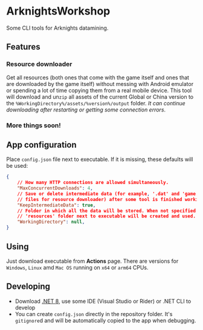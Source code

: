 # ArknightsWorkshop
Some CLI tools for Arknights datamining.
## Features
### Resource downloader
Get all resources (both ones that come with the game itself and ones that are downloaded by the game itself) without messing with Android emulator or spending a lot of time copying them from a real mobile device. This tool will download and un`zip` all assets of the current Global or China version to the `%WorkingDirectory%/assets/%version%/output` folder. _It can continue downloading after restarting or getting some connection errors_.
### More things soon!
## App configuration
Place `config.json` file next to executable. If it is missing, these defaults will be used:
```json
{
    // How many HTTP connections are allowed simultaneously.
    "MaxConcurrentDownloads": 4,
    // Save or delete intermediate data (for example, '.dat' and 'game.apk' 
    // files for resource downloader) after some tool is finished working.
    "KeepIntermediateData": true,
    // Folder in which all the data will be stored. When not specified,
    // 'resources' folder next to executable will be created and used.
    "WorkingDirectory": null,
}
```
## Using
Just download executable from **Actions** page. There are versions for `Windows`, `Linux` amd `Mac OS` running on `x64` or `arm64` CPUs.
## Developing
* Download [.NET 8](https://dotnet.microsoft.com/download/dotnet/8.0), use some IDE (Visual Studio or Rider) or .NET CLI to develop
* You can create `config.json` directly in the repository folder. It's `gitignore`d and will be automatically copied to the app when debugging.